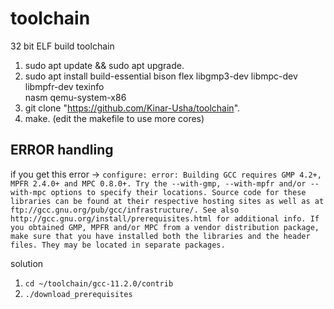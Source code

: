 # toolchain
32 bit ELF build toolchain


1. sudo apt update && sudo apt upgrade.
2. sudo apt install build-essential bison flex libgmp3-dev libmpc-dev libmpfr-dev texinfo \
                   nasm qemu-system-x86
3. git clone "https://github.com/Kinar-Usha/toolchain".
4. make.
(edit the makefile to use more cores)

## ERROR handling
if you get this error ->
`configure: error: Building GCC requires GMP 4.2+, MPFR 2.4.0+ and MPC 0.8.0+.
Try the --with-gmp, --with-mpfr and/or --with-mpc options to specify
their locations. Source code for these libraries can be found at
their respective hosting sites as well as at
ftp://gcc.gnu.org/pub/gcc/infrastructure/. See also
http://gcc.gnu.org/install/prerequisites.html for additional info. If
you obtained GMP, MPFR and/or MPC from a vendor distribution package,
make sure that you have installed both the libraries and the header
files. They may be located in separate packages.`


solution 
1. `cd ~/toolchain/gcc-11.2.0/contrib`
2.  `./download_prerequisites`
